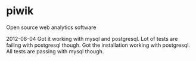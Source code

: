 piwik
=====

Open source web analytics software

2012-08-04
Got it working with mysql and postgresql. Lot of tests are failing with postgresql
though. Got the installation working with postgresql. All tests are passing with
mysql though.
